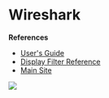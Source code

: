 # Wireshark
**References**
- [User's Guide](https://www.wireshark.org/docs/wsug_html_chunked/)
- [Display Filter Reference](https://www.wireshark.org/docs/dfref/)
- [Main Site](https://www.wireshark.org/#learnWS)

![](img/2022-06-11-07-26-24.png)